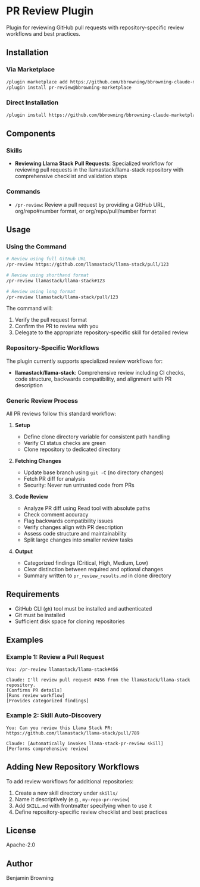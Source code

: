# PR Review Plugin

Plugin for reviewing GitHub pull requests with repository-specific review workflows and best practices.

## Installation

### Via Marketplace

```bash
/plugin marketplace add https://github.com/bbrowning/bbrowning-claude-marketplace
/plugin install pr-review@bbrowning-marketplace
```

### Direct Installation

```bash
/plugin install https://github.com/bbrowning/bbrowning-claude-marketplace/pr-review
```

## Components

### Skills

- **Reviewing Llama Stack Pull Requests**: Specialized workflow for reviewing pull requests in the llamastack/llama-stack repository with comprehensive checklist and validation steps

### Commands

- `/pr-review`: Review a pull request by providing a GitHub URL, org/repo#number format, or org/repo/pull/number format

## Usage

### Using the Command

```bash
# Review using full GitHub URL
/pr-review https://github.com/llamastack/llama-stack/pull/123

# Review using shorthand format
/pr-review llamastack/llama-stack#123

# Review using long format
/pr-review llamastack/llama-stack/pull/123
```

The command will:
1. Verify the pull request format
2. Confirm the PR to review with you
3. Delegate to the appropriate repository-specific skill for detailed review

### Repository-Specific Workflows

The plugin currently supports specialized review workflows for:

- **llamastack/llama-stack**: Comprehensive review including CI checks, code structure, backwards compatibility, and alignment with PR description

### Generic Review Process

All PR reviews follow this standard workflow:

1. **Setup**
   - Define clone directory variable for consistent path handling
   - Verify CI status checks are green
   - Clone repository to dedicated directory

2. **Fetching Changes**
   - Update base branch using `git -C` (no directory changes)
   - Fetch PR diff for analysis
   - Security: Never run untrusted code from PRs

3. **Code Review**
   - Analyze PR diff using Read tool with absolute paths
   - Check comment accuracy
   - Flag backwards compatibility issues
   - Verify changes align with PR description
   - Assess code structure and maintainability
   - Split large changes into smaller review tasks

4. **Output**
   - Categorized findings (Critical, High, Medium, Low)
   - Clear distinction between required and optional changes
   - Summary written to `pr_review_results.md` in clone directory

## Requirements

- GitHub CLI (`gh`) tool must be installed and authenticated
- Git must be installed
- Sufficient disk space for cloning repositories

## Examples

### Example 1: Review a Pull Request

```
You: /pr-review llamastack/llama-stack#456

Claude: I'll review pull request #456 from the llamastack/llama-stack repository.
[Confirms PR details]
[Runs review workflow]
[Provides categorized findings]
```

### Example 2: Skill Auto-Discovery

```
You: Can you review this Llama Stack PR: https://github.com/llamastack/llama-stack/pull/789

Claude: [Automatically invokes llama-stack-pr-review skill]
[Performs comprehensive review]
```

## Adding New Repository Workflows

To add review workflows for additional repositories:

1. Create a new skill directory under `skills/`
2. Name it descriptively (e.g., `my-repo-pr-review`)
3. Add `SKILL.md` with frontmatter specifying when to use it
4. Define repository-specific review checklist and best practices

## License

Apache-2.0

## Author

Benjamin Browning
